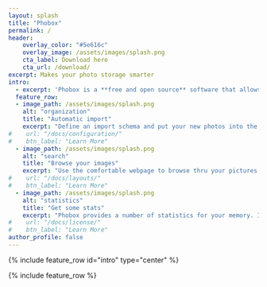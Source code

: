 ```yaml
---
layout: splash
title: "Phobox"
permalink: /
header:
    overlay_color: "#5e616c"
    overlay_image: /assets/images/splash.png
    cta_label: Download here
    cta_url: /download/
excerpt: Makes your photo storage smarter
intro: 
  - excerpt: 'Phobox is a **free and open source** software that allows you to automatically **store your photos** in your directory structure and gives you **convenient access to mobile devices** at home.'
  feature_row:
  - image_path: /assets/images/splash.png
    alt: "organization"
    title: "Automatic import"
    excerpt: "Define an import schema and put your new photos into the import directory. Phobox organizes the pictures to the correct target directory"
#    url: "/docs/configuration/"
#    btn_label: "Learn More"
  - image_path: /assets/images/splash.png
    alt: "search"
    title: "Browse your images"
    excerpt: "Use the comfortable webpage to browse thru your pictures. Search fast for moments by using time information, TAGs or image names."
#    url: "/docs/layouts/"
#    btn_label: "Learn More"
  - image_path: /assets/images/splash.png
    alt: "statistics"
    title: "Get some stats"
    excerpt: "Phobox provides a number of statistics for your memory. In which month did you take the most pictures and with which camera?"
#    url: "/docs/license/"
#    btn_label: "Learn More"
author_profile: false
---
```


{% include feature_row id="intro" type="center" %}

{% include feature_row %}
